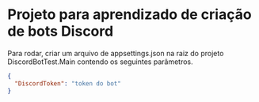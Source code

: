 # Projeto para aprendizado de criação de bots Discord

Para rodar, criar um arquivo de appsettings.json na raiz do projeto DiscordBotTest.Main contendo os seguintes parâmetros.

```json
{
  "DiscordToken": "token do bot"
}
```
